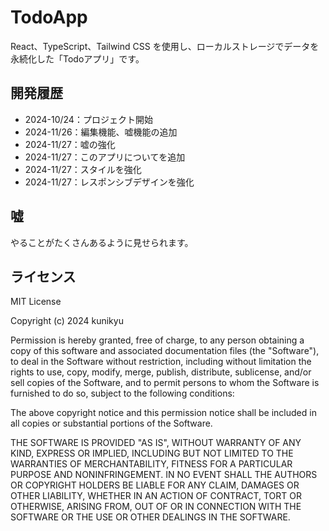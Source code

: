 # TodoApp

React、TypeScript、Tailwind CSS を使用し、ローカルストレージでデータを永続化した「Todoアプリ」です。

## 開発履歴

- 2024-10/24：プロジェクト開始
- 2024-11/26：編集機能、嘘機能の追加
- 2024-11/27：嘘の強化
- 2024-11/27：このアプリについてを追加
- 2024-11/27：スタイルを強化
- 2024-11/27：レスポンシブデザインを強化

## 嘘

やることがたくさんあるように見せられます。

## ライセンス

MIT License

Copyright (c) 2024 kunikyu

Permission is hereby granted, free of charge, to any person obtaining a copy
of this software and associated documentation files (the "Software"), to deal
in the Software without restriction, including without limitation the rights
to use, copy, modify, merge, publish, distribute, sublicense, and/or sell
copies of the Software, and to permit persons to whom the Software is
furnished to do so, subject to the following conditions:

The above copyright notice and this permission notice shall be included in all
copies or substantial portions of the Software.

THE SOFTWARE IS PROVIDED "AS IS", WITHOUT WARRANTY OF ANY KIND, EXPRESS OR
IMPLIED, INCLUDING BUT NOT LIMITED TO THE WARRANTIES OF MERCHANTABILITY,
FITNESS FOR A PARTICULAR PURPOSE AND NONINFRINGEMENT. IN NO EVENT SHALL THE
AUTHORS OR COPYRIGHT HOLDERS BE LIABLE FOR ANY CLAIM, DAMAGES OR OTHER
LIABILITY, WHETHER IN AN ACTION OF CONTRACT, TORT OR OTHERWISE, ARISING FROM,
OUT OF OR IN CONNECTION WITH THE SOFTWARE OR THE USE OR OTHER DEALINGS IN THE
SOFTWARE.
